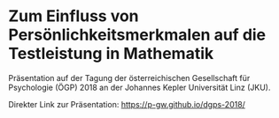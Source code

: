 # Zum Einfluss von Persönlichkeitsmerkmalen auf die Testleistung in Mathematik
Präsentation auf der Tagung der österreichischen Gesellschaft für Psychologie (ÖGP) 2018 an der Johannes Kepler Universität Linz (JKU).

Direkter Link zur Präsentation: https://p-gw.github.io/dgps-2018/
